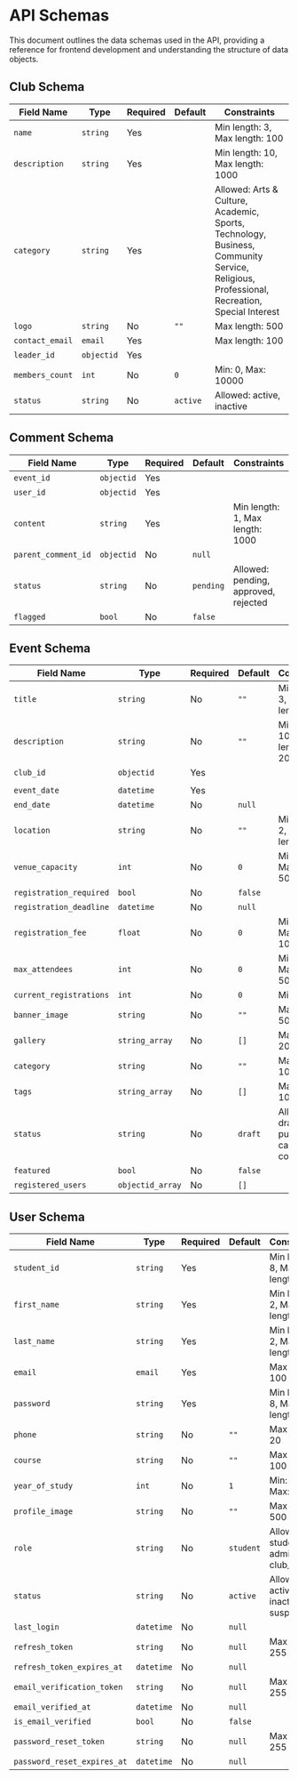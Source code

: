 # API Schemas

This document outlines the data schemas used in the API, providing a reference for frontend development and understanding the structure of data objects.

## Club Schema

| Field Name        | Type         | Required | Default     | Constraints                                                              |
|-------------------|--------------|----------|-------------|--------------------------------------------------------------------------|
| `name`            | `string`     | Yes      |             | Min length: 3, Max length: 100                                           |
| `description`     | `string`     | Yes      |             | Min length: 10, Max length: 1000                                         |
| `category`        | `string`     | Yes      |             | Allowed: Arts & Culture, Academic, Sports, Technology, Business, Community Service, Religious, Professional, Recreation, Special Interest |
| `logo`            | `string`     | No       | `""`        | Max length: 500                                                          |
| `contact_email`   | `email`      | Yes      |             | Max length: 100                                                          |
| `leader_id`       | `objectid`   | Yes      |             |                                                                          |
| `members_count`   | `int`        | No       | `0`         | Min: 0, Max: 10000                                                       |
| `status`          | `string`     | No       | `active`    | Allowed: active, inactive                                                |

## Comment Schema

| Field Name        | Type         | Required | Default     | Constraints                                                              |
|-------------------|--------------|----------|-------------|--------------------------------------------------------------------------|
| `event_id`        | `objectid`   | Yes      |             |                                                                          |
| `user_id`         | `objectid`   | Yes      |             |                                                                          |
| `content`         | `string`     | Yes      |             | Min length: 1, Max length: 1000                                          |
| `parent_comment_id`| `objectid`   | No       | `null`      |                                                                          |
| `status`          | `string`     | No       | `pending`   | Allowed: pending, approved, rejected                                     |
| `flagged`         | `bool`       | No       | `false`     |                                                                          |

## Event Schema

| Field Name            | Type             | Required | Default     | Constraints                                                              |
|-----------------------|------------------|----------|-------------|--------------------------------------------------------------------------|
| `title`               | `string`         | No       | `""`        | Min length: 3, Max length: 200                                           |
| `description`         | `string`         | No       | `""`        | Min length: 10, Max length: 2000                                         |
| `club_id`             | `objectid`       | Yes      |             |                                                                          |
                                                                          |
| `event_date`          | `datetime`       | Yes      |             |                                                                          |
| `end_date`            | `datetime`       | No       | `null`      |                                                                          |
| `location`            | `string`         | No       | `""`        | Min length: 2, Max length: 200                                           |
| `venue_capacity`      | `int`            | No       | `0`         | Min: 0, Max: 50000                                                       |
| `registration_required`| `bool`           | No       | `false`     |                                                                          |
| `registration_deadline`| `datetime`       | No       | `null`      |                                                                          |
| `registration_fee`    | `float`          | No       | `0`         | Min: 0, Max: 10000                                                       |
| `max_attendees`       | `int`            | No       | `0`         | Min: 0, Max: 50000                                                       |
| `current_registrations`| `int`            | No       | `0`         | Min: 0                                                                   |
| `banner_image`        | `string`         | No       | `""`        | Max length: 500                                                          |
| `gallery`             | `string_array`   | No       | `[]`        | Max items: 20                                                            |
| `category`            | `string`         | No       | `""`        | Max length: 100                                                          |
| `tags`                | `string_array`   | No       | `[]`        | Max items: 10                                                            |
| `status`              | `string`         | No       | `draft`     | Allowed: draft, published, cancelled, completed                          |
| `featured`            | `bool`           | No       | `false`     |                                                                          |
| `registered_users`    | `objectid_array` | No       | `[]`        |                                                                          |

## User Schema

| Field Name                | Type         | Required | Default     | Constraints                                                              |
|---------------------------|--------------|----------|-------------|--------------------------------------------------------------------------|
| `student_id`              | `string`     | Yes      |             | Min length: 8, Max length: 20                                            |
| `first_name`              | `string`     | Yes      |             | Min length: 2, Max length: 50                                            |
| `last_name`               | `string`     | Yes      |             | Min length: 2, Max length: 50                                            |
| `email`                   | `email`      | Yes      |             | Max length: 100                                                          |
| `password`                | `string`     | Yes      |             | Min length: 8, Max length: 255                                           |
| `phone`                   | `string`     | No       | `""`        | Max length: 20                                                           |
| `course`                  | `string`     | No       | `""`        | Max length: 100                                                          |
| `year_of_study`           | `int`        | No       | `1`         | Min: 1, Max: 6                                                           |
| `profile_image`           | `string`     | No       | `""`        | Max length: 500                                                          |
| `role`                    | `string`     | No       | `student`   | Allowed: student, admin, club_leader                                     |
| `status`                  | `string`     | No       | `active`    | Allowed: active, inactive, suspended                                     |
| `last_login`              | `datetime`   | No       | `null`      |                                                                          |
| `refresh_token`           | `string`     | No       | `null`      | Max length: 255                                                          |
| `refresh_token_expires_at`| `datetime`   | No       | `null`      |                                                                          |
| `email_verification_token`| `string`     | No       | `null`      | Max length: 255                                                          |
| `email_verified_at`       | `datetime`   | No       | `null`      |                                                                          |
| `is_email_verified`       | `bool`       | No       | `false`     |                                                                          |
| `password_reset_token`    | `string`     | No       | `null`      | Max length: 255                                                          |
| `password_reset_expires_at`| `datetime`   | No       | `null`      |                                                                          |
